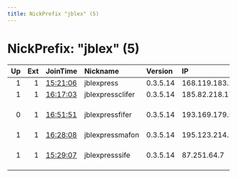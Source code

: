 ```yaml
---
title: NickPrefix "jblex" (5)
---
```


# NickPrefix: "jblex" (5)

|   Up |   Ext | JoinTime                                                                                            | Nickname         | Version   | IP              | AS                            | CC   |   ORp |   Dirp | OS    | Contact   |   eFamMembers |
|-----:|------:|:----------------------------------------------------------------------------------------------------|:-----------------|:----------|:----------------|:------------------------------|:-----|------:|-------:|:------|:----------|--------------:|
|    1 |     1 | [15:21:06](https://metrics.torproject.org/rs.html#details/9B047F3BB6B2898DD619CC3C77A78B32245C5AC2) | jblexpress       | 0.3.5.14  | 168.119.183.206 | None                          | us   |  9001 |      0 | Linux | None      |             1 |
|    1 |     1 | [16:17:03](https://metrics.torproject.org/rs.html#details/75A261B14D56E2938E7BC87584F6741445E2C997) | jblexpressclifer | 0.3.5.14  | 185.82.218.170  | ITL LLC                       | bg   |  9001 |      0 | Linux | None      |             1 |
|    0 |     1 | [16:51:51](https://metrics.torproject.org/rs.html#details/68C262D3983044CBA0AD5F23A9BF669E84F94DFA) | jblexpressfifer  | 0.3.5.14  | 193.169.179.55  | LLC Digital Network           | ru   |  9001 |      0 | Linux | None      |             1 |
|    1 |     1 | [16:28:08](https://metrics.torproject.org/rs.html#details/8FEB6D1E5670464753ABD4CCCFD812C2FE445C5D) | jblexpressmafon  | 0.3.5.14  | 195.123.214.170 | ITL LLC                       | lv   |  9001 |      0 | Linux | None      |             1 |
|    1 |     1 | [15:29:07](https://metrics.torproject.org/rs.html#details/0C0B0F5B45D61A7ED69D4697B0F4C1CFC9910085) | jblexpresssife   | 0.3.5.14  | 87.251.64.7     | Alexander Valerevich Mokhonko | ru   |  9001 |      0 | Linux | None      |             1 |
